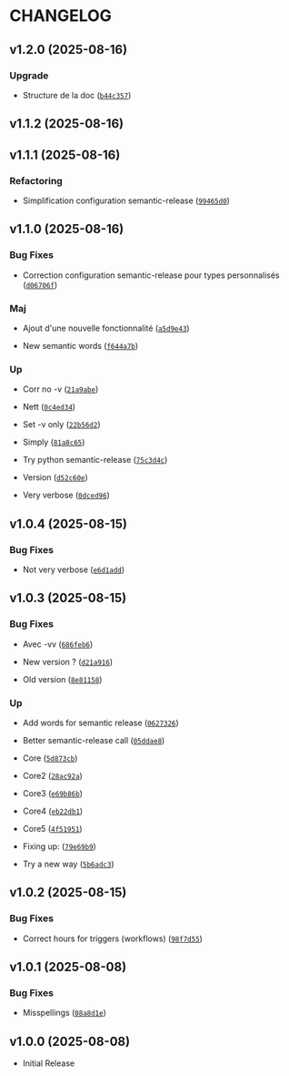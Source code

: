 # CHANGELOG

<!-- version list -->

## v1.2.0 (2025-08-16)

### Upgrade

- Structure de la doc
  ([`b44c357`](https://github.com/PyMoX-fr/PyMoX-fr.github.io/commit/b44c357df4ae793564590eee400dc9e7ff0383d7))


## v1.1.2 (2025-08-16)


## v1.1.1 (2025-08-16)

### Refactoring

- Simplification configuration semantic-release
  ([`99465d0`](https://github.com/PyMoX-fr/PyMoX-fr.github.io/commit/99465d0721c7a77ba74813df878742e5ddb2c526))


## v1.1.0 (2025-08-16)

### Bug Fixes

- Correction configuration semantic-release pour types personnalisés
  ([`d06706f`](https://github.com/PyMoX-fr/PyMoX-fr.github.io/commit/d06706f0d5a86933f810a9d66f27331845f7f103))

### Maj

- Ajout d'une nouvelle fonctionnalité
  ([`a5d9e43`](https://github.com/PyMoX-fr/PyMoX-fr.github.io/commit/a5d9e43a1e45620dac60721a9691f5d3ff8d0360))

- New semantic words
  ([`f644a7b`](https://github.com/PyMoX-fr/PyMoX-fr.github.io/commit/f644a7b185b77d0b7d844dfcf6cc61ac27e05fb1))

### Up

- Corr no -v
  ([`21a9abe`](https://github.com/PyMoX-fr/PyMoX-fr.github.io/commit/21a9abed969b2a32ddfbec94dfe25402ddfb1e52))

- Nett
  ([`0c4ed34`](https://github.com/PyMoX-fr/PyMoX-fr.github.io/commit/0c4ed34ad67fdcd16ab6937391e1bef835c03618))

- Set -v only
  ([`22b56d2`](https://github.com/PyMoX-fr/PyMoX-fr.github.io/commit/22b56d2f24cfed7054301e0f68485513c36de04f))

- Simply
  ([`81a8c65`](https://github.com/PyMoX-fr/PyMoX-fr.github.io/commit/81a8c6520fece139605f83aec08633144411770d))

- Try python semantic-release
  ([`75c3d4c`](https://github.com/PyMoX-fr/PyMoX-fr.github.io/commit/75c3d4cf82755b7d20897fa23ea0771fdaf0f5db))

- Version
  ([`d52c60e`](https://github.com/PyMoX-fr/PyMoX-fr.github.io/commit/d52c60e5d3302f2656861064c73404bb1148400a))

- Very verbose
  ([`0dced96`](https://github.com/PyMoX-fr/PyMoX-fr.github.io/commit/0dced965185a761924731cd7aab602403d9a5ffc))


## v1.0.4 (2025-08-15)

### Bug Fixes

- Not very verbose
  ([`e6d1add`](https://github.com/PyMoX-fr/PyMoX-fr.github.io/commit/e6d1add7d0e14b28e1854ce63792883e31b8438c))


## v1.0.3 (2025-08-15)

### Bug Fixes

- Avec -vv
  ([`686feb6`](https://github.com/PyMoX-fr/PyMoX-fr.github.io/commit/686feb64722223bf608179805751e5643ae6f1b9))

- New version ?
  ([`d21a916`](https://github.com/PyMoX-fr/PyMoX-fr.github.io/commit/d21a916043a0e018485a80ecc1cce52fad5c857a))

- Old version
  ([`8e81158`](https://github.com/PyMoX-fr/PyMoX-fr.github.io/commit/8e81158c510b044e422456ed61bdff56301b78f0))

### Up

- Add words for semantic release
  ([`0627326`](https://github.com/PyMoX-fr/PyMoX-fr.github.io/commit/0627326f618a89c9b5fef049806b1059c9b0a93c))

- Better semantic-release call
  ([`05ddae8`](https://github.com/PyMoX-fr/PyMoX-fr.github.io/commit/05ddae8c66a78eca639a5f3d5b9395e18b653533))

- Core
  ([`5d873cb`](https://github.com/PyMoX-fr/PyMoX-fr.github.io/commit/5d873cb80d62a2200385c2a96ac509e5f555a823))

- Core2
  ([`28ac92a`](https://github.com/PyMoX-fr/PyMoX-fr.github.io/commit/28ac92ad527ff760a505a4baffcd164052ee94f4))

- Core3
  ([`e69b86b`](https://github.com/PyMoX-fr/PyMoX-fr.github.io/commit/e69b86bec4b2a1808ce33dd334bbb09ba0a2d68b))

- Core4
  ([`eb22db1`](https://github.com/PyMoX-fr/PyMoX-fr.github.io/commit/eb22db1ebb097254b350a4214efa63d022203318))

- Core5
  ([`4f51951`](https://github.com/PyMoX-fr/PyMoX-fr.github.io/commit/4f519515bc68afab5febe3b657a8a3c965d8ffab))

- Fixing up:
  ([`79e69b9`](https://github.com/PyMoX-fr/PyMoX-fr.github.io/commit/79e69b92489959b2068058f1655bde4f66b04607))

- Try a new way
  ([`5b6adc3`](https://github.com/PyMoX-fr/PyMoX-fr.github.io/commit/5b6adc38c1db64aa144124f5c3e73289efa2e0ca))


## v1.0.2 (2025-08-15)

### Bug Fixes

- Correct hours for triggers (workflows)
  ([`98f7d55`](https://github.com/PyMoX-fr/PyMoX-fr.github.io/commit/98f7d55453944c573a5b19daacfd41ac2336911b))


## v1.0.1 (2025-08-08)

### Bug Fixes

- Misspellings
  ([`08a8d1e`](https://github.com/PyMoX-fr/PyMoX-fr.github.io/commit/08a8d1e3be892323f546288396fa538b056a8d01))


## v1.0.0 (2025-08-08)

- Initial Release
